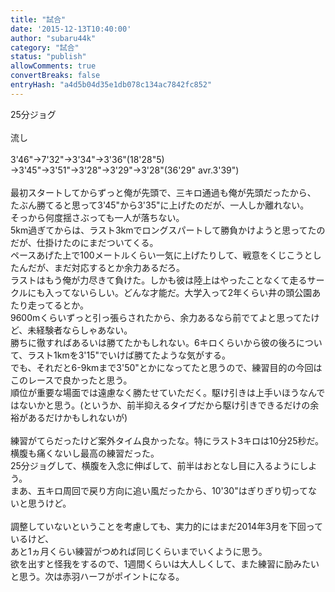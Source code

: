 ```yaml
---
title: "試合"
date: '2015-12-13T10:40:00'
author: "subaru44k"
category: "試合"
status: "publish"
allowComments: true
convertBreaks: false
entryHash: "a4d5b04d35e1db078c134ac7842fc852"
---
```

25分ジョグ<br>
<br>
流し<br>
<br>
3'46"→7'32"→3'34"→3'36"(18'28"5)<br>
→3'45"→3'51"→3'28"→3'29"→3'28"(36'29" avr.3'39")<br>
<br>
最初スタートしてからずっと俺が先頭で、三キロ通過も俺が先頭だったから、<br>
たぶん勝てると思って3'45"から3'35"に上げたのだが、一人しか離れない。<br>
そっから何度揺さぶっても一人が落ちない。<br>
5km過ぎてからは、ラスト3kmでロングスパートして勝負かけようと思ってたのだが、仕掛けたのにまだついてくる。<br>
ペースあげた上で100メートルくらい一気に上げたりして、戦意をくじこうとしたんだが、まだ対応するとか余力あるだろ。<br>
ラストはもう俺が力尽きて負けた。しかも彼は陸上はやったことなくて走るサークルにも入ってないらしい。どんな才能だ。大学入って2年くらい井の頭公園あたり走ってるとか。<br>
9600mくらいずっと引っ張らされたから、余力あるなら前でてよと思ってたけど、未経験者ならしゃあない。<br>
勝ちに徹すればあるいは勝てたかもしれない。6キロくらいから彼の後ろについて、ラスト1kmを3'15"でいけば勝てたような気がする。<br>
でも、それだと6-9kmまで3'50"とかになってたと思うので、練習目的の今回はこのレースで良かったと思う。<br>
順位が重要な場面では遠慮なく勝たせていただく。駆け引きは上手いほうなんではないかと思う。(というか、前半抑えるタイプだから駆け引きできるだけの余裕があるだけかもしれないが)<br>
<br>
練習がてらだったけど案外タイム良かったな。特にラスト3キロは10分25秒だ。横腹も痛くないし最高の練習だった。<br>
25分ジョグして、横腹を入念に伸ばして、前半はおとなし目に入るようにしよう。<br>
まあ、五キロ周回で戻り方向に追い風だったから、10'30"はぎりぎり切ってないと思うけど。<br>
<br>
調整していないということを考慮しても、実力的にはまだ2014年3月を下回っているけど、<br>
あと1ヵ月くらい練習がつめれば同じくらいまでいくように思う。<br>
欲を出すと怪我をするので、1週間くらいは大人しくして、また練習に励みたいと思う。次は赤羽ハーフがポイントになる。
